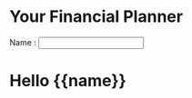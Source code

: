 <html>
  <script src="https://ajax.googleapis.com/ajax/libs/angularjs/1.6.9/angular.min.js"></script>
  <head>
    <title> Financial Planner for India </title>
  </head>
  <body>
    <h1>Your Financial Planner</h1>
    <div ng-app="">
      <p>Name : <input type="text" ng-model="name"></p>
      <h1>Hello {{name}}</h1>
    </div>
  </body>
</html>
